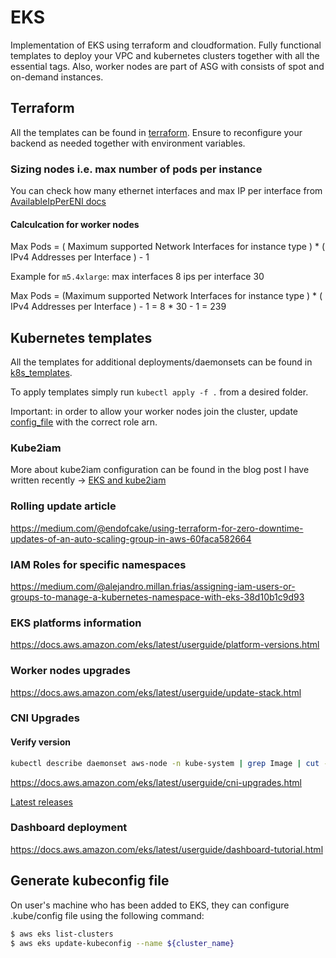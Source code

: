 # EKS

Implementation of EKS using terraform and cloudformation. Fully functional templates to deploy your VPC and kubernetes clusters together with all the essential tags. Also, worker nodes are part of ASG with consists of spot and on-demand instances.

## Terraform 

All the templates can be found in [terraform](./terraform/). Ensure to reconfigure your backend as needed together with environment variables.

### Sizing nodes i.e. max number of pods per instance

You can check how many ethernet interfaces and max IP per interface from [AvailableIpPerENI docs](https://docs.aws.amazon.com/AWSEC2/latest/UserGuide/using-eni.html#AvailableIpPerENI)

#### Calculcation for worker nodes

Max Pods = ( Maximum supported  Network Interfaces for instance type ) * ( IPv4 Addresses per Interface ) - 1

Example for `m5.4xlarge`:
max interfaces 8
ips per interface 30

Max Pods = (Maximum supported  Network Interfaces for instance type ) * ( IPv4 Addresses per Interface ) - 1 = 8 * 30 - 1 = 239

## Kubernetes templates

All the templates for additional deployments/daemonsets can be found in [k8s_templates](./k8s_templates/).

To apply templates simply run `kubectl apply -f .` from a desired folder.

Important: in order to allow your worker nodes join the cluster, update [config_file](./aws-eks-resources/aws-auth-configmap.yaml) with the correct role arn.

### Kube2iam

More about kube2iam configuration can be found in the blog post I have written recently -> [EKS and kube2iam](https://medium.com/@marcincuber/amazon-eks-iam-roles-and-kube2iam-4ae5906318be)

### Rolling update article

https://medium.com/@endofcake/using-terraform-for-zero-downtime-updates-of-an-auto-scaling-group-in-aws-60faca582664

### IAM Roles for specific namespaces

https://medium.com/@alejandro.millan.frias/assigning-iam-users-or-groups-to-manage-a-kubernetes-namespace-with-eks-38d10b1c9d93

### EKS platforms information

https://docs.aws.amazon.com/eks/latest/userguide/platform-versions.html

### Worker nodes upgrades

https://docs.aws.amazon.com/eks/latest/userguide/update-stack.html

### CNI Upgrades

#### Verify version

```bash
kubectl describe daemonset aws-node -n kube-system | grep Image | cut -d "/" -f 2
```

https://docs.aws.amazon.com/eks/latest/userguide/cni-upgrades.html

[Latest releases](https://github.com/aws/amazon-vpc-cni-k8s/releases)

### Dashboard deployment

https://docs.aws.amazon.com/eks/latest/userguide/dashboard-tutorial.html

## Generate kubeconfig file

On user's machine who has been added to EKS, they can configure .kube/config file using the following command:

```bash
$ aws eks list-clusters
$ aws eks update-kubeconfig --name ${cluster_name}
```


